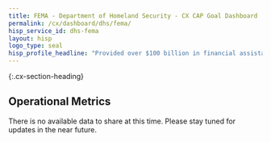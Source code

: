 ```yaml
---
title: FEMA - Department of Homeland Security - CX CAP Goal Dashboard
permalink: /cx/dashboard/dhs/fema/
hisp_service_id: dhs-fema
layout: hisp
logo_type: seal
hisp_profile_headline: "Provided over $100 billion in financial assistance to help citizens, towns, and cities after natural disasters."
---
```


{:.cx-section-heading}
## Operational Metrics

There is no available data to share at this time. Please stay tuned for updates in the near future.